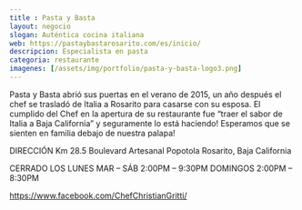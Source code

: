 ```yaml
---
title : Pasta y Basta
layout: negocio
slogan: Auténtica cocina italiana
web: https://pastaybastarosarito.com/es/inicio/
descripcion: Especialista en pasta
categoria: restaurante
imagenes: [/assets/img/portfolio/pasta-y-basta-logo3.png]
---
```


Pasta y Basta abrió sus puertas en el verano de 2015, un año después el chef se trasladó de Italia a Rosarito para casarse con su esposa. El cumplido del Chef en la apertura de su restaurante fue “traer el sabor de Italia a Baja California” y seguramente lo está haciendo! Esperamos que se sienten en familia debajo de nuestra palapa!

DIRECCIÓN
Km 28.5 Boulevard Artesanal Popotola
Rosarito, Baja California


CERRADO LOS LUNES
MAR – SÁB
2:00PM – 9:30PM
DOMINGOS
2:00PM – 8:30PM

https://www.facebook.com/ChefChristianGritti/
